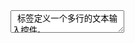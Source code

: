 <textarea> 标签定义一个多行的文本输入控件。
文本区域中可容纳无限数量的文本

# autofocus [New]	
autofocus	规定当页面加载时，文本区域自动获得焦点。
# cols
number	规定文本区域内可见的宽度。
# rows	
number	规定文本区域内可见的行数。
# disabled	
disabled	规定禁用文本区域。
# form [New]	
form_id	定义文本区域所属的一个或多个表单。
# maxlength [New]	
number	规定文本区域允许的最大字符数。
# name	
text	规定文本区域的名称。
# placeholder [New]	
text	规定一个简短的提示，描述文本区域期望的输入值。
# readonly	
readonly	规定文本区域为只读。
# required [New]	
required	规定文本区域是必需的/必填的。
# wrap [New]	
soft	默认，在到达元素最大宽度的时候，换行显示，但不会自动插入换行符，也就是提交表单时没有换行符。
hard	在文本到达元素最大宽度的时候，浏览器自动插入换行符(CR+LF) 。在也就是提交表单也提交了换行符。当使用 "hard" 时，需要指定 cols 属性。
规定当提交表单时，文本区域中的文本应该怎样换行。